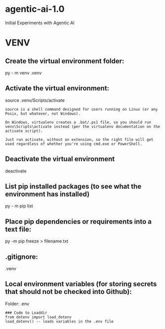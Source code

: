 # agentic-ai-1.0
Initial Experiments with Agentic AI


# VENV
## Create the virtual environment folder:
py - m venv .venv 

## Activate the virtual environment:
source .venv/Scripts/activate

    source is a shell command designed for users running on Linux (or any Posix, but whatever, not Windows).

    On Windows, virtualenv creates a .bat/.ps1 file, so you should run venv\Scripts\activate instead (per the virtualenv documentation on the activate script).

    Just run activate, without an extension, so the right file will get used regardless of whether you're using cmd.exe or PowerShell.


## Deactivate the virtual environment
deactivate

## List pip installed packages (to see what the environment has installed)
py - m pip list 

## Place pip dependencies or requirements into a text file:
py -m pip freeze > filename.txt

## .gitignore:
.venv


## Local environment variables (for storing secrets that should not be checked into Github):
Folder:  .env

    ### Code to Loaddir
    from dotenv import load_dotenv
    load_dotenv() -- loads variables in the .env file


